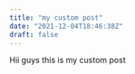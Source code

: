 ```yaml
---
title: "my custom post"
date: "2021-12-04T18:46:38Z"
draft: false
---
```


Hii guys this is my custom post
